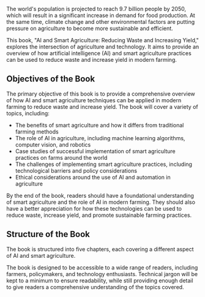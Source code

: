 
The world's population is projected to reach 9.7 billion people by 2050, which will result in a significant increase in demand for food production. At the same time, climate change and other environmental factors are putting pressure on agriculture to become more sustainable and efficient.

This book, "AI and Smart Agriculture: Reducing Waste and Increasing Yield," explores the intersection of agriculture and technology. It aims to provide an overview of how artificial intelligence (AI) and smart agriculture practices can be used to reduce waste and increase yield in modern farming.

Objectives of the Book
----------------------

The primary objective of this book is to provide a comprehensive overview of how AI and smart agriculture techniques can be applied in modern farming to reduce waste and increase yield. The book will cover a variety of topics, including:

* The benefits of smart agriculture and how it differs from traditional farming methods
* The role of AI in agriculture, including machine learning algorithms, computer vision, and robotics
* Case studies of successful implementation of smart agriculture practices on farms around the world
* The challenges of implementing smart agriculture practices, including technological barriers and policy considerations
* Ethical considerations around the use of AI and automation in agriculture

By the end of the book, readers should have a foundational understanding of smart agriculture and the role of AI in modern farming. They should also have a better appreciation for how these technologies can be used to reduce waste, increase yield, and promote sustainable farming practices.

Structure of the Book
---------------------

The book is structured into five chapters, each covering a different aspect of AI and smart agriculture.

The book is designed to be accessible to a wide range of readers, including farmers, policymakers, and technology enthusiasts. Technical jargon will be kept to a minimum to ensure readability, while still providing enough detail to give readers a comprehensive understanding of the topics covered.
